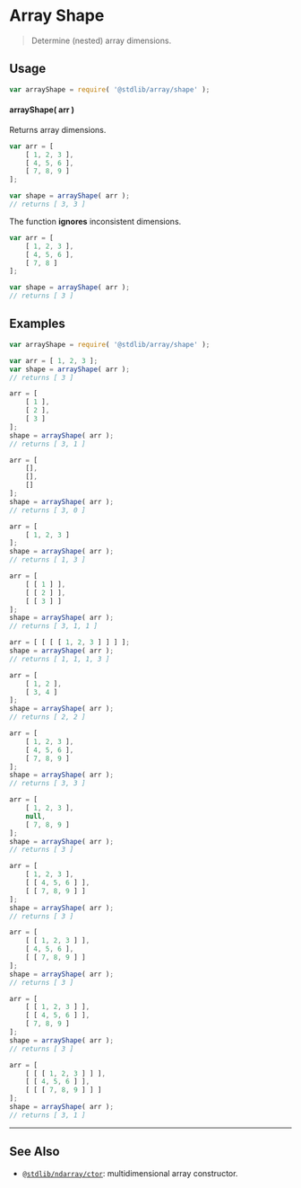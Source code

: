 <!--

@license Apache-2.0

Copyright (c) 2018 The Stdlib Authors.

Licensed under the Apache License, Version 2.0 (the "License");
you may not use this file except in compliance with the License.
You may obtain a copy of the License at

   http://www.apache.org/licenses/LICENSE-2.0

Unless required by applicable law or agreed to in writing, software
distributed under the License is distributed on an "AS IS" BASIS,
WITHOUT WARRANTIES OR CONDITIONS OF ANY KIND, either express or implied.
See the License for the specific language governing permissions and
limitations under the License.

-->

# Array Shape

> Determine (nested) array dimensions.

<!-- Section to include introductory text. Make sure to keep an empty line after the intro `section` element and another before the `/section` close. -->

<section class="intro">

</section>

<!-- /.intro -->

<!-- Package usage documentation. -->

<section class="usage">

## Usage

```javascript
var arrayShape = require( '@stdlib/array/shape' );
```

#### arrayShape( arr )

Returns array dimensions.

```javascript
var arr = [
    [ 1, 2, 3 ],
    [ 4, 5, 6 ],
    [ 7, 8, 9 ]
];

var shape = arrayShape( arr );
// returns [ 3, 3 ]
```

The function **ignores** inconsistent dimensions.

```javascript
var arr = [
    [ 1, 2, 3 ],
    [ 4, 5, 6 ],
    [ 7, 8 ]
];

var shape = arrayShape( arr );
// returns [ 3 ]
```

</section>

<!-- /.usage -->

<!-- Package usage notes. Make sure to keep an empty line after the `section` element and another before the `/section` close. -->

<section class="notes">

</section>

<!-- /.notes -->

<!-- Package usage examples. -->

<section class="examples">

## Examples

<!-- eslint no-undef: "error" -->

```javascript
var arrayShape = require( '@stdlib/array/shape' );

var arr = [ 1, 2, 3 ];
var shape = arrayShape( arr );
// returns [ 3 ]

arr = [
    [ 1 ],
    [ 2 ],
    [ 3 ]
];
shape = arrayShape( arr );
// returns [ 3, 1 ]

arr = [
    [],
    [],
    []
];
shape = arrayShape( arr );
// returns [ 3, 0 ]

arr = [
    [ 1, 2, 3 ]
];
shape = arrayShape( arr );
// returns [ 1, 3 ]

arr = [
    [ [ 1 ] ],
    [ [ 2 ] ],
    [ [ 3 ] ]
];
shape = arrayShape( arr );
// returns [ 3, 1, 1 ]

arr = [ [ [ [ 1, 2, 3 ] ] ] ];
shape = arrayShape( arr );
// returns [ 1, 1, 1, 3 ]

arr = [
    [ 1, 2 ],
    [ 3, 4 ]
];
shape = arrayShape( arr );
// returns [ 2, 2 ]

arr = [
    [ 1, 2, 3 ],
    [ 4, 5, 6 ],
    [ 7, 8, 9 ]
];
shape = arrayShape( arr );
// returns [ 3, 3 ]

arr = [
    [ 1, 2, 3 ],
    null,
    [ 7, 8, 9 ]
];
shape = arrayShape( arr );
// returns [ 3 ]

arr = [
    [ 1, 2, 3 ],
    [ [ 4, 5, 6 ] ],
    [ [ 7, 8, 9 ] ]
];
shape = arrayShape( arr );
// returns [ 3 ]

arr = [
    [ [ 1, 2, 3 ] ],
    [ 4, 5, 6 ],
    [ [ 7, 8, 9 ] ]
];
shape = arrayShape( arr );
// returns [ 3 ]

arr = [
    [ [ 1, 2, 3 ] ],
    [ [ 4, 5, 6 ] ],
    [ 7, 8, 9 ]
];
shape = arrayShape( arr );
// returns [ 3 ]

arr = [
    [ [ [ 1, 2, 3 ] ] ],
    [ [ 4, 5, 6 ] ],
    [ [ [ 7, 8, 9 ] ] ]
];
shape = arrayShape( arr );
// returns [ 3, 1 ]
```

</section>

<!-- /.examples -->

<!-- Section to include cited references. If references are included, add a horizontal rule *before* the section. Make sure to keep an empty line after the `section` element and another before the `/section` close. -->

<section class="references">

</section>

<!-- /.references -->

<!-- Section for related `stdlib` packages. Do not manually edit this section, as it is automatically populated. -->

<section class="related">

* * *

## See Also

-   <span class="package-name">[`@stdlib/ndarray/ctor`][@stdlib/ndarray/ctor]</span><span class="delimiter">: </span><span class="description">multidimensional array constructor.</span>

</section>

<!-- /.related -->

<!-- Section for all links. Make sure to keep an empty line after the `section` element and another before the `/section` close. -->

<section class="links">

<!-- <related-links> -->

[@stdlib/ndarray/ctor]: https://www.npmjs.com/package/@stdlib/ndarray-ctor

<!-- </related-links> -->

</section>

<!-- /.links -->
